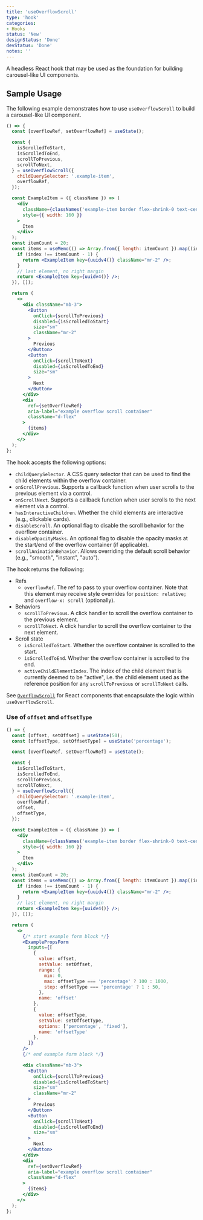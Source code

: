 ```yaml
---
title: 'useOverflowScroll'
type: 'hook'
categories:
- Hooks
status: 'New'
designStatus: 'Done'
devStatus: 'Done'
notes: ''
---
```


A headless React hook that may be used as the foundation for building carousel-like UI components.

## Sample Usage

The following example demonstrates how to use `useOverflowScroll` to build a carousel-like UI component.

```jsx live
() => {
  const [overflowRef, setOverflowRef] = useState();

  const {
    isScrolledToStart,
    isScrolledToEnd,
    scrollToPrevious,
    scrollToNext,
  } = useOverflowScroll({
    childQuerySelector: '.example-item',
    overflowRef,
  });

  const ExampleItem = ({ className }) => (
    <div
      className={classNames('example-item border flex-shrink-0 text-center', className)}
      style={{ width: 160 }}
    >
      Item
    </div>
  );
  const itemCount = 20;
  const items = useMemo(() => Array.from({ length: itemCount }).map((index) => {
    if (index !== itemCount - 1) {
      return <ExampleItem key={uuidv4()} className="mr-2" />;
    }
    // last element, no right margin
    return <ExampleItem key={uuidv4()} />;
  }), []);

  return (
    <>
      <div className="mb-3">
        <Button
          onClick={scrollToPrevious}
          disabled={isScrolledToStart}
          size="sm"
          className="mr-2"
        >
          Previous
        </Button>
        <Button
          onClick={scrollToNext}
          disabled={isScrolledToEnd}
          size="sm"
        >
          Next
        </Button>
      </div>
      <div
        ref={setOverflowRef}
        aria-label="example overflow scroll container"
        className="d-flex"
      >
        {items}
      </div>
    </>
  );
};
```

The hook accepts the following options:
* `childQuerySelector`. A CSS query selector that can be used to find the child elements within the overflow container.
* `onScrollPrevious`. Supports a callback function when user scrolls to the previous element via a control.
* `onScrollNext`. Supports a callback function when user scrolls to the next element via a control.
* `hasInteractiveChildren`. Whether the child elements are interactive (e.g., clickable cards).
* `disableScroll`. An optional flag to disable the scroll behavior for the overflow container.
* `disableOpacityMasks`. An optional flag to disable the opacity masks at the start/end of the overflow container (if applicable).
* `scrollAnimationBehavior`. Allows overriding the default scroll behavior (e.g., "smooth", "instant", "auto").

The hook returns the following:
* Refs
  * `overflowRef`. The ref to pass to your overflow container. Note that this element may receive style overrides for `position: relative;` and `overflow-x: scroll` (optionally).
* Behaviors
  * `scrollToPrevious`. A click handler to scroll the overflow container to the previous element.
  * `scrollToNext`. A click handler to scroll the overflow container to the next element.
* Scroll state
  * `isScrolledToStart`. Whether the overflow container is scrolled to the start.
  * `isScrolledToEnd`. Whether the overflow container is scrolled to the end.
  * `activeChildElementIndex`. The index of the child element that is currently deemed to be "active", i.e. the child element used as the reference position for any `scrollToPrevious` or `scrollToNext` calls.

See [`OverflowScroll`](/components/overflowscroll/overflowscroll) for React components that encapsulate the logic within `useOverflowScroll`.

### Use of `offset` and `offsetType`

```jsx live
() => {
  const [offset, setOffset] = useState(50);
  const [offsetType, setOffsetType] = useState('percentage');

  const [overflowRef, setOverflowRef] = useState();

  const {
    isScrolledToStart,
    isScrolledToEnd,
    scrollToPrevious,
    scrollToNext,
  } = useOverflowScroll({
    childQuerySelector: '.example-item',
    overflowRef,
    offset,
    offsetType,
  });

  const ExampleItem = ({ className }) => (
    <div
      className={classNames('example-item border flex-shrink-0 text-center', className)}
      style={{ width: 160 }}
    >
      Item
    </div>
  );
  const itemCount = 20;
  const items = useMemo(() => Array.from({ length: itemCount }).map((index) => {
    if (index !== itemCount - 1) {
      return <ExampleItem key={uuidv4()} className="mr-2" />;
    }
    // last element, no right margin
    return <ExampleItem key={uuidv4()} />;
  }), []);

  return (
    <>
      {/* start example form block */}
      <ExamplePropsForm
        inputs={[
          {
            value: offset,
            setValue: setOffset,
            range: {
              min: 0,
              max: offsetType === 'percentage' ? 100 : 1000,
              step: offsetType === 'percentage' ? 1 : 50,
            },
            name: 'offset'
          },
          {
            value: offsetType,
            setValue: setOffsetType,
            options: ['percentage', 'fixed'],
            name: 'offsetType'
          },
        ]}
      />
      {/* end example form block */}

      <div className="mb-3">
        <Button
          onClick={scrollToPrevious}
          disabled={isScrolledToStart}
          size="sm"
          className="mr-2"
        >
          Previous
        </Button>
        <Button
          onClick={scrollToNext}
          disabled={isScrolledToEnd}
          size="sm"
        >
          Next
        </Button>
      </div>
      <div
        ref={setOverflowRef}
        aria-label="example overflow scroll container"
        className="d-flex"
      >
        {items}
      </div>
    </>
  );
};
```
